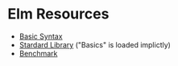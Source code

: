 # Elm Resources

- [Basic Syntax](http://elm-lang.org/docs/syntax)
- [Stardard Library](http://package.elm-lang.org/packages/elm-lang/core/4.0.0/Basics) ("Basics" is loaded implictly)
- [Benchmark](http://lorenzo.github.io/todomvc-perf-comparison/)
